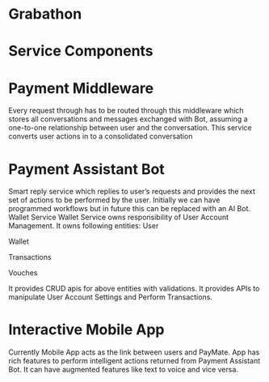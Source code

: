 # Grabathon
# Service Components


# Payment Middleware


Every request through has to be routed through this middleware which stores all conversations and messages exchanged with Bot, assuming a one-to-one relationship between user and the conversation. This service converts user actions in to a consolidated conversation
# Payment Assistant Bot


Smart reply service which replies to user’s requests and provides the next set of actions to be performed by the user. Initially we can have programmed workflows but in future this can be replaced with an AI Bot. 
Wallet Service
Wallet Service owns responsibility of User Account Management. It owns following entities:
User

Wallet

Transactions

Vouches

It provides CRUD apis for above entities with validations. It provides APIs to manipulate User Account Settings and Perform Transactions.
# Interactive Mobile App


Currently Mobile App acts as the link between users and PayMate. App has rich features to perform intelligent actions returned from Payment Assistant Bot. It can have augmented features like text to voice and vice versa. 
